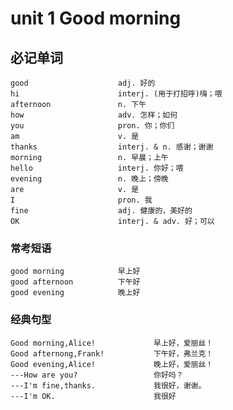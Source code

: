# unit 1 Good morning

## 必记单词

    good                    adj. 好的
    hi                      interj. (用于打招呼)嗨；喂
    afternoon               n. 下午
    how                     adv. 怎样；如何
    you                     pron. 你；你们
    am                      v. 是
    thanks                  interj. & n. 感谢；谢谢
    morning                 n. 早晨；上午
    hello                   interj. 你好；喂
    evening                 n. 晚上；傍晚
    are                     v. 是
    I                       pron. 我
    fine                    adj. 健康的，美好的
    OK                      interj. & adv. 好；可以

### 常考短语

    good morning            早上好
    good afternoon          下午好
    good evening            晚上好

### 经典句型

    Good morning,Alice!             早上好，爱丽丝！
    Good afternong,Frank!           下午好，弗兰克！
    Good evening,Alice!             晚上好，爱丽丝！
    ---How are you?                 你好吗？
    ---I'm fine,thanks.             我很好，谢谢。
    ---I'm OK.                      我很好